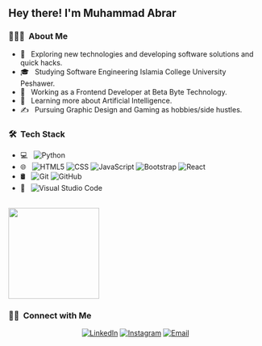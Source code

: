 
<h2> Hey there! I'm Muhammad Abrar</h2>

<h3> 👨🏻‍💻 &nbsp;About Me </h3>

- 🤔 &nbsp; Exploring new technologies and developing software solutions and quick hacks.
- 🎓 &nbsp; Studying Software Engineering Islamia College University Peshawer.
- 💼 &nbsp; Working as a Frontend Developer at Beta Byte Technology.
- 🌱 &nbsp; Learning more about  Artificial Intelligence.
- ✍️ &nbsp; Pursuing Graphic Design and Gaming as hobbies/side hustles.

<h3> 🛠 &nbsp;Tech Stack</h3>

- 💻 &nbsp;
  ![Python](https://img.shields.io/badge/-Python-333333?style=flat&logo=python)
- 🌐 &nbsp;
  ![HTML5](https://img.shields.io/badge/-HTML5-333333?style=flat&logo=HTML5)
  ![CSS](https://img.shields.io/badge/-CSS-333333?style=flat&logo=CSS3&logoColor=1572B6)
  ![JavaScript](https://img.shields.io/badge/-JavaScript-333333?style=flat&logo=javascript)
  ![Bootstrap](https://img.shields.io/badge/-Bootstrap-333333?style=flat&logo=bootstrap&logoColor=563D7C)
  ![React](https://img.shields.io/badge/-React-333333?style=flat&logo=react)
- 🛢 &nbsp;
  ![Git](https://img.shields.io/badge/-Git-333333?style=flat&logo=git)
  ![GitHub](https://img.shields.io/badge/-GitHub-333333?style=flat&logo=github)
- 🔧 &nbsp;
  ![Visual Studio Code](https://img.shields.io/badge/-Visual%20Studio%20Code-333333?style=flat&logo=visual-studio-code&logoColor=007ACC)

<br/>

<a href="https://github.com/AVS1508">
<!--   <img height="180em" src="https://github-readme-stats.vercel.app/api?username=AVS1508&theme=buefy&show_icons=true" /> -->
  <img height="180em" src="https://github-readme-stats.vercel.app/api/top-langs/?username=AVS1508&theme=buefy&layout=compact" />
</a>

<br/>

<h3> 🤝🏻 &nbsp;Connect with Me </h3>

<p align="center">
<!-- <a href="https://www.adityavsingh.com/"><img alt="Website" src="https://img.shields.io/badge/Website-www.adityavsingh.com-blue?style=flat-square&logo=google-chrome"></a> -->
<a href="https://www.linkedin.com/in/muhammad-abrar-b1347121b/"><img alt="LinkedIn" src="https://img.shields.io/badge/LinkedIn-Muhammad Abrar-blue?style=flat-square&logo=linkedin"></a>
<a href="https://www.instagram.com/abro_khaan/"><img alt="Instagram" src="https://img.shields.io/badge/Instagram-Muhammad Abrar-blue?style=flat-square&logo=instagram"></a>
<a href="mailto:abrokhan149@gmail.com"><img alt="Email" src="https://img.shields.io/badge/Email-abrokhan149@gmail.com-blue?style=flat-square&logo=gmail"></a>
</p>

